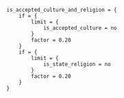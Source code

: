 	is_accepted_culture_and_religion = {
		if = {
			limit = {
				is_accepted_culture = no
			}
			factor = 0.20
		}
		if = {
			limit = {
				is_state_religion = no
			}
			factor = 0.20
		}
	}